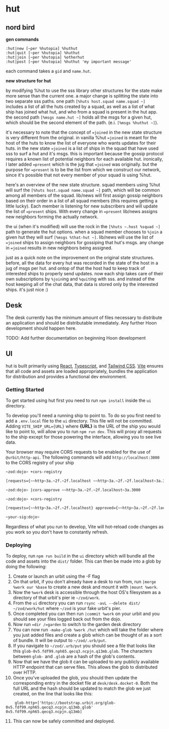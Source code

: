 # hut

## nord bird
**gen commands**
  ``` hoon
  :hut|new [~per %hutopia] %huthut
  :hut|quit [~per %hutopia] %huthut
  :hut|join [~per %hutopia] %otherhut
  :hut|post [~per %hutopia] %huthut 'my important message'
  ```

  each command takes a `gid` and `name.hut`.


**new structure for hut**

by modifying %hut to use the sss library other structures for the state
make more sense than the current one. a major change is splitting the
state into two separate sss paths. one path `[%huts host.squad name.squad ~]`
includes a list of all the huts created by a squad, as well as a list of what
ship has joined what hut, and who from a squad is present in the hut app. the
second path `[%msgs name.hut ~]` holds all the msgs for a given hut, which should
be the second element of the path. (e.i. `[%msgs %huthut ~]`).

it's necessary to note that the concept of `=joined` in the new state structure
is very different from the original. in vanilla %hut `=joined` is meant for
the host of the huts to know the list of everyone who wants updates for
their huts. in the new state `=joined` is a list of ships in the squad
that have used sss to surf a hut and it's msgs. this is important
because the gossip protocol requires a known list of potential neighbors
for each available hut. ironically, I later added `=present` which is the jug
that `=joined` was originally. but the purpose for `=present` is to be
the list from which we construct our network, since it's possible that
not every member of your squad is using %hut.

here's an overview of the new state structure. squad members using %hut
will surf the `[%huts host.squad name.squad ~]` path, which will be common
among all members of the squad. lib/news will first assign gossip neighbors
based on their order in a list of all squad members (this requires getting a
little lucky). Each member is listening for new subscribers and will update the
list of `=present` ships. With every change in `=present` lib/news assigns new
neighbors forming the actually network.

the ui (when it's modified) will use the rock in the `[%huts ~.host %squad ~]`
path to generate the hut options. when a squad member chooses to `%join` a given
hut they will surf `[%msgs %that-hut ~]`. lib/news will use the list of `=joined`
ships to assign neighbors for gossiping that hut's msgs. any change in `=joined`
results in new neighbors being assigned.

just as a quick note on the improvement on the original state
structures. before, all the data for every hut was recorded in the state
of the host in a jug of msgs per hut. and ontop of that the host had to
keep track of interested ships to properly send updates. now each ship
takes care of their own subscriptions by `%join`ing and `%quit`ing with
sss. and instead of the host keeping all of the chat data, that data is
stored only by the interested ships. it's just nice :)

## Desk

The desk currently has the minimum amount of files necessary to distribute an application and should be distributable immediately. Any further Hoon development should happen here.

TODO: Add further documentation on beginning Hoon development

## UI

hut is built primarily using [React], [Typescript], and [Tailwind CSS]. [Vite] ensures that all code and assets are loaded appropriately, bundles the application for distribution and provides a functional dev environment.

### Getting Started

To get started using hut first you need to run `npm install` inside the `ui` directory.

To develop you'll need a running ship to point to. To do so you first need to add a `.env.local` file to the `ui` directory. This file will not be committed. Adding `VITE_SHIP_URL={URL}` where **{URL}** is the URL of the ship you would like to point to, will allow you to run `npm run dev`. This will proxy all requests to the ship except for those powering the interface, allowing you to see live data.

Your browser may require CORS requests to be enabled for the use of `@urbit/http-api`. The following commands will add `http://localhost:3000` to the CORS registry of your ship

```bash
~zod:dojo> +cors-registry

[requests={~~http~3a.~2f.~2f.localhost ~~http~3a.~2f.~2f.localhost~3a.3000} approved={} rejected={}]

~zod:dojo> |cors-approve ~~http~3a.~2f.~2f.localhost~3a.3000

~zod:dojo> +cors-registry

[requests={~~http~3a.~2f.~2f.localhost} approved={~~http~3a.~2f.~2f.localhost~3a.3000} rejected={}]

~your-sig:dojo>
```

Regardless of what you run to develop, Vite will hot-reload code changes as you work so you don't have to constantly refresh.

### Deploying

To deploy, run `npm run build` in the `ui` directory which will bundle all the code and assets into the `dist/` folder. This can then be made into a glob by doing the following:

1. Create or launch an urbit using the -F flag
2. On that urbit, if you don't already have a desk to run from, run `|merge %work our %base` to create a new desk and mount it with `|mount %work`.
3. Now the `%work` desk is accessible through the host OS's filesystem as a directory of that urbit's pier ie `~/zod/work`.
4. From the `ui` directory you can run `rsync -avL --delete dist/ ~/zod/work/hut` where `~/zod` is your fake urbit's pier.
5. Once completed you can then run `|commit %work` on your urbit and you should see your files logged back out from the dojo.
6. Now run `=dir /=garden` to switch to the garden desk directory
7. You can now run `-make-glob %work /hut` which will take the folder where you just added files and create a glob which can be thought of as a sort of bundle. It will be output to `~/zod/.urb/put`.
8. If you navigate to `~/zod/.urb/put` you should see a file that looks like this `glob-0v5.fdf99.nph65.qecq3.ncpjn.q13mb.glob`. The characters between `glob-` and `.glob` are a hash of the glob's contents.
9. Now that we have the glob it can be uploaded to any publicly available HTTP endpoint that can serve files. This allows the glob to distributed over HTTP.
10. Once you've uploaded the glob, you should then update the corresponding entry in the docket file at `desk/desk.docket-0`. Both the full URL and the hash should be updated to match the glob we just created, on the line that looks like this:

```hoon
    glob-http+['https://bootstrap.urbit.org/glob-0v5.fdf99.nph65.qecq3.ncpjn.q13mb.glob' 0v5.fdf99.nph65.qecq3.ncpjn.q13mb]
```

11. This can now be safely committed and deployed.

[react]: https://reactjs.org/
[typescript]: https://www.typescriptlang.org/
[tailwind css]: https://tailwindcss.com/
[vite]: https://vitejs.dev/
